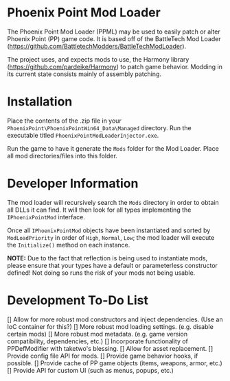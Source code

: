 # Phoenix Point Mod Loader

The Phoenix Point Mod Loader (PPML) may be used to easily patch or alter Phoenix Point (PP) game code. It is based off of the BattleTech Mod Loader (https://github.com/BattletechModders/BattleTechModLoader).

The project uses, and expects mods to use, the Harmony library (https://github.com/pardeike/Harmony) to patch game behavior. Modding in its current state consists mainly of assembly patching.

# Installation

Place the contents of the .zip file in your `PhoenixPoint\PhoenixPointWin64_Data\Managed` directory. Run the executable titled `PhoenixPointModLoaderInjector.exe`.

Run the game to have it generate the `Mods` folder for the Mod Loader. Place all mod directories/files into this folder.

# Developer Information

The mod loader will recursively search the `Mods` directory in order to obtain all DLLs it can find. It will then look for all types implementing the `IPhoenixPointMod` interface.

Once all `IPhoenixPointMod` objects have been instantiated and sorted by `ModLoadPriority` in order of `High`, `Normal`, `Low`; the mod loader will execute the `Initialize()` method on each instance.

**NOTE:** Due to the fact that reflection is being used to instantiate mods, please ensure that your types have a default or parameterless constructor defined! Not doing so runs the risk of your mods not being usable.

# Development To-Do List

[] Allow for more robust mod constructors and inject dependencies. (Use an IoC container for this?)
[] More robust mod loading settings. (e.g. disable certain mods)
[] More robust mod metadata. (e.g. game version compatibility, dependencies, etc.)
[] Incorporate functionality of PPDefModifier with taketwo's blessing.
[] Allow for asset replacement.
[] Provide config file API for mods.
[] Provide game behavior hooks, if possible.
[] Provide cache of PP game objects (items, weapons, armor, etc.)
[] Provide API for custom UI (such as menus, popups, etc.)